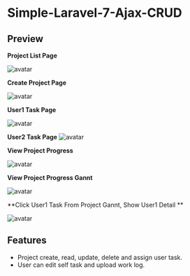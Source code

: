 # Simple-Laravel-7-Ajax-CRUD



## Preview

**Project List Page**

![avatar](https://github.com/rueibin/Project-Management-System/images/project_list_page.PNG)

**Create Project Page** 

![avatar](https://github.com/rueibin/Project-Management-System/images/02.PNG)

**User1 Task Page**

![avatar](https://github.com/rueibin/Project-Management-System/images/03.PNG)

**User2 Task Page**
![avatar](https://github.com/rueibin/Project-Management-System/images/04.PNG)

**View Project Progress**

![avatar](https://github.com/rueibin/Project-Management-System/images/05.PNG)

**View Project Progress Gannt**

![avatar](https://github.com/rueibin/Project-Management-System/images/06.PNG)

**Click User1 Task From Project Gannt, Show User1 Detail **

![avatar](https://github.com/rueibin/Project-Management-System/images/07.PNG)



## Features

- Project create, read, update, delete and assign user task.
- User can edit self task and upload work log.